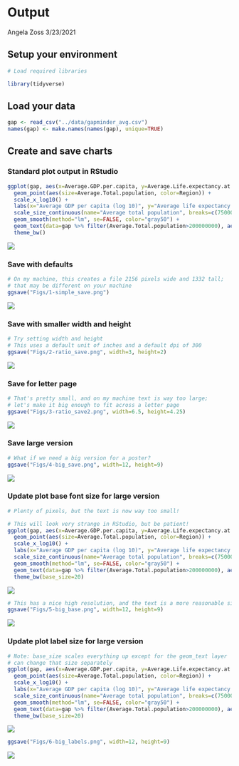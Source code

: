 Output
================
Angela Zoss
3/23/2021

## Setup your environment

``` r
# Load required libraries

library(tidyverse)
```

## Load your data

``` r
gap <- read_csv("../data/gapminder_avg.csv")
names(gap) <- make.names(names(gap), unique=TRUE)
```

## Create and save charts

### Standard plot output in RStudio

``` r
ggplot(gap, aes(x=Average.GDP.per.capita, y=Average.Life.expectancy.at.birth)) +
  geom_point(aes(size=Average.Total.population, color=Region)) +
  scale_x_log10() + 
  labs(x="Average GDP per capita (log 10)", y="Average life expectancy at birth", title="Averages across all years of the traditional Gapminder dataset") +
  scale_size_continuous(name="Average total population", breaks=c(7500000,75000000,750000000),labels=c("7.5 million","75 million","750 million")) +
  geom_smooth(method="lm", se=FALSE, color="gray50") +
  geom_text(data=gap %>% filter(Average.Total.population>200000000), aes(label=Country)) +
  theme_bw()
```

![](output-examples_files/figure-gfm/unnamed-chunk-3-1.png)<!-- -->

### Save with defaults

``` r
# On my machine, this creates a file 2156 pixels wide and 1332 tall; 
# that may be different on your machine
ggsave("Figs/1-simple_save.png")
```

![](Figs/1-simple_save.png)

### Save with smaller width and height

``` r
# Try setting width and height
# This uses a default unit of inches and a default dpi of 300
ggsave("Figs/2-ratio_save.png", width=3, height=2)
```

![](Figs/2-ratio_save.png)

### Save for letter page

``` r
# That's pretty small, and on my machine text is way too large; 
# let's make it big enough to fit across a letter page
ggsave("Figs/3-ratio_save2.png", width=6.5, height=4.25)
```

![](Figs/3-ratio_save2.png)

### Save large version

``` r
# What if we need a big version for a poster?
ggsave("Figs/4-big_save.png", width=12, height=9)
```

![](Figs/4-big_save.png)

### Update plot base font size for large version

``` r
# Plenty of pixels, but the text is now way too small!

# This will look very strange in RStudio, but be patient!
ggplot(gap, aes(x=Average.GDP.per.capita, y=Average.Life.expectancy.at.birth)) +
  geom_point(aes(size=Average.Total.population, color=Region)) +
  scale_x_log10() + 
  labs(x="Average GDP per capita (log 10)", y="Average life expectancy at birth", title="Averages across all years of the traditional Gapminder dataset") +
  scale_size_continuous(name="Average total population", breaks=c(7500000,75000000,750000000),labels=c("7.5 million","75 million","750 million")) +
  geom_smooth(method="lm", se=FALSE, color="gray50") +
  geom_text(data=gap %>% filter(Average.Total.population>200000000), aes(label=Country)) +
  theme_bw(base_size=20)
```

![](output-examples_files/figure-gfm/unnamed-chunk-8-1.png)<!-- -->

``` r
# This has a nice high resolution, and the text is a more reasonable size
ggsave("Figs/5-big_base.png", width=12, height=9)
```

![](Figs/5-big_base.png)

### Update plot label size for large version

``` r
# Note: base_size scales everything up except for the geom_text layer
# can change that size separately
ggplot(gap, aes(x=Average.GDP.per.capita, y=Average.Life.expectancy.at.birth)) +
  geom_point(aes(size=Average.Total.population, color=Region)) +
  scale_x_log10() + 
  labs(x="Average GDP per capita (log 10)", y="Average life expectancy at birth", title="Averages across all years of the traditional Gapminder dataset") +
  scale_size_continuous(name="Average total population", breaks=c(7500000,75000000,750000000),labels=c("7.5 million","75 million","750 million")) +
  geom_smooth(method="lm", se=FALSE, color="gray50") +
  geom_text(data=gap %>% filter(Average.Total.population>200000000), aes(label=Country), size=10) +
  theme_bw(base_size=20)
```

![](output-examples_files/figure-gfm/unnamed-chunk-9-1.png)<!-- -->

``` r
ggsave("Figs/6-big_labels.png", width=12, height=9)
```

![](Figs/6-big_labels.png)
